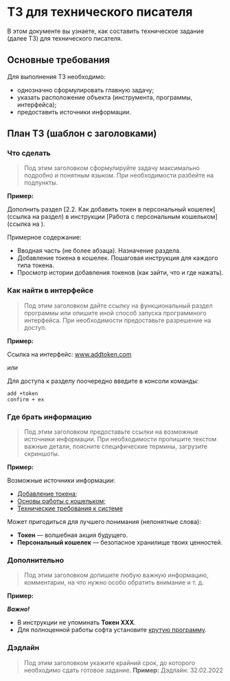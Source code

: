 # ТЗ для технического писателя

В этом документе вы узнаете, как составить техническое задание (далее ТЗ) для технического писателя.

## Основные требования
Для выполнения ТЗ необходимо:
- однозначно сформулировать главную задачу;
- указать расположение объекта (инструмента, программы, интерфейса);
- предоставить источники информации.

## План ТЗ (шаблон с заголовками)
### Что сделать
> Под этим заголовком сформулируйте задачу максимально подробно и понятным языком. При необходимости разбейте на подпункты.

**Пример:**

Дополнить раздел [2.2. Как добавить токен в персональный кошелек](ссылка на раздел) в инструкции [Работа с персональным кошельком](ссылка на ).

Примерное содержание:
- Вводная часть (не более абзаца). Назначение раздела.
- Добавление токена в кошелек. Пошаговая инструкция для каждого типа токена.
- Просмотр истории добавления токенов (как зайти, что и где нажать).

### Как найти в интерфейсе
> Под этим заголовком дайте ссылку на функциональный раздел программы или опишите иной способ запуска программного интерфейса. При необходимости предоставьте разрешение на доступ.

**Пример:**

Ссылка на интерфейс: www.addtoken.com  

*или*  

Для доступа к разделу поочередно введите в консоли команды:
```
add +token
confirm + ex
```

### Где брать информацию
> Под этим заголовком предоставьте ссылки на возможные источники информации. При необходимости пропишите текстом важные детали, поясните специфические термины, загрузите скриншоты.

**Пример:**

Возможные источники информации:
- [Добавление токена](ссылка1);
- [Основы работы с кошельком](ссылка2);
- [Технические требования к системе](ссылка3)

Может пригодиться для лучшего понимания (непонятные слова):
- **Токен** — волшебная акция будущего.
- **Персональный кошелек** — безопасное хранилище твоих ценностей.

### Дополнительно
> Под этим заголовком допишите любую важную информацию, комментарии, на что нужно особо обратить внимание и т. д.

**Пример:**  

***Важно!***
- В инструкции не упоминать **Токен ХХХ**.
- Для полноценной работы софта установите [крутую программу](ссылка_на_программу).

### Дэдлайн
> Под этим заголовком укажите крайний срок, до которого необходимо сдать готовое задание.
**Пример:**
Дэдлайн: 32.02.2022
